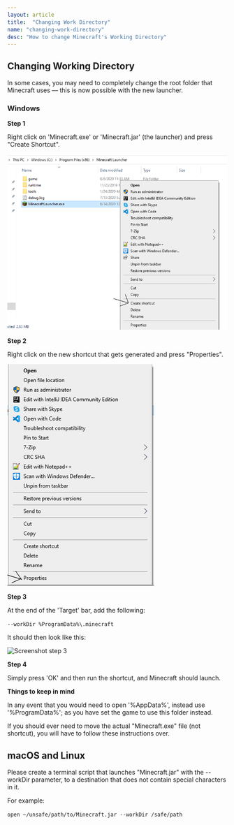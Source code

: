 ```yaml
---
layout: article
title:  "Changing Work Directory"
name: "changing-work-directory"
desc: "How to change Minecraft's Working Directory"
---
```

## Changing Working Directory
In some cases, you may need to completely change the root folder that Minecraft uses — this is now possible with the new launcher.

### Windows
**Step 1**

Right click on 'Minecraft.exe' or 'Minecraft.jar' (the launcher) and press "Create Shortcut".

![Screenshot step 1](/static/images/help/guides/changing-work-directory/changing-work-directory-1.png)

**Step 2**

Right click on the new shortcut that gets generated and press "Properties".

![Screenshot step 2](/static/images/help/guides/changing-work-directory/changing-work-directory-2.png)

**Step 3**

At the end of the 'Target' bar, add the following:


```--workDir %ProgramData%\.minecraft```

It should then look like this:

![Screenshot step 3](/static/images/help/guides/changing-work-directory/changing-work-directory-3.png)

**Step 4**

Simply press 'OK' and then run the shortcut, and Minecraft should launch.

**Things to keep in mind**

In any event that you would need to open '%AppData%', instead use '%ProgramData%'; as you have set the game to use this folder instead.

If you should ever need to move the actual "Minecraft.exe" file (not shortcut), you will have to follow these instructions over.

## macOS and Linux
Please create a terminal script that launches "Minecraft.jar" with the --workDir parameter, to a destination that does not contain special characters in it.

For example: 

```open ~/unsafe/path/to/Minecraft.jar --workDir /safe/path```